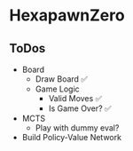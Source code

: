 # HexapawnZero

## ToDos

* Board
  * Draw Board  ✅
  * Game Logic
    * Valid Moves  ✅
    * Is Game Over?  ✅
* MCTS
  * Play with dummy eval?
* Build Policy-Value Network
